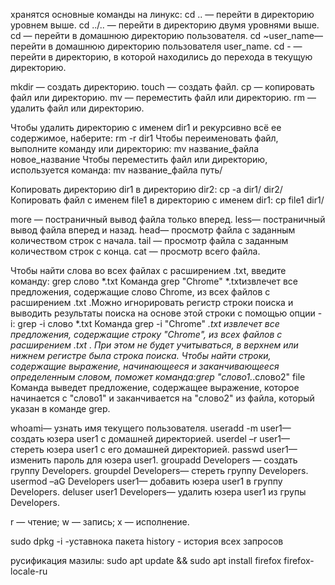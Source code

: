 хранятся основные команды на линукс: 
cd .. — перейти в директорию уровнем выше.
cd ../.. — перейти в директорию двумя уровнями выше.
cd — перейти в домашнюю директорию пользователя.
cd ~user_name— перейти в домашнюю директорию пользователя user_name.
cd - — перейти в директорию, в которой находились до перехода в текущую директорию.

mkdir — создать директорию.
touch — создать файл.
cp — копировать файл или директорию.
mv — переместить файл или директорию.
rm — удалить файл или директорию.

Чтобы удалить директорию с именем dir1 и рекурсивно всё ее содержимое, наберите: rm -r dir1
Чтобы переименовать файл, выполните команду или директорию: mv название_файла новое_название
Чтобы переместить файл или директорию, используется команда: mv название_файла путь/

Копировать директорию dir1 в директорию dir2: cp -a dir1/ dir2/
Копировать файл с именем file1 в директорию c именем dir1: cp file1 dir1/

more — постраничный вывод файла только вперед.
less— постраничный вывод файла вперед и назад.
head— просмотр файла с заданным количеством строк с начала.
tail — просмотр файла с заданным количеством строк с конца.
cat — просмотр всего файла.

Чтобы найти слова во всех файлах с расширением .txt, введите команду:
grep слово *.txt
Команда grep "Chrome" *.txtизвлечет все предложения, содержащие слово Chrome, из всех файлов с расширением .txt
.Можно игнорировать регистр строки поиска и выводить результаты поиска на основе этой строки с помощью опции 
-i: grep -i слово *.txt
Команда grep -i "Chrome" *.txt извлечет все предложения, содержащие строку "Chrome", из всех файлов с расширением .txt
. При этом не будет учитываться, в верхнем или нижнем регистре была строка поиска.
Чтобы найти строки, содержащие выражение, начинающееся и заканчивающееся определенным словом, поможет команда:grep "слово1.*.слово2" file
Команда выведет предложение, содержащее выражение, которое начинается с "слово1" и заканчивается на "слово2" из файла, который указан в команде 
grep.

whoami— узнать имя текущего пользователя.
useradd -m user1— создать юзера user1 с домашней директорией.
userdel –r user1— стереть юзера user1 с его домашней директорией.
passwd user1— изменить пароль для юзера user1.
groupadd Developers — создать группу Developers.
groupdel Developers— стереть группу Developers.
usermod –aG Developers user1— добавить юзера user1 в группу Developers.
deluser user1 Developers— удалить юзера user1 из групы Developers.

r — чтение;
w — запись;
x — исполнение.

sudo dpkg -i -уставнока пакета 
history - история всех запросов 

русификация мазилы:
sudo apt update && sudo apt install firefox firefox-locale-ru


